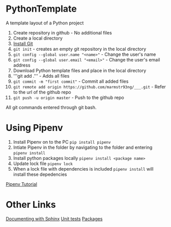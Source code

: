 # PythonTemplate
A template layout of a Python project

1. Create repository in github - No additional files
2. Create a local directory
3. [Install Git](https://git-scm.com/book/en/v2/Getting-Started-Installing-Git)
4. ```git init``` - creates an empty git repository in the local directory
5. ```git config --global user.name "<name>"``` - Change the user's name
6. ```git config --global user.email "<email>"``` - Change the user's email address
7. Download Python template files and place in the local directory
8. '''git add .''' - Adds all files
9. ```git commit -m "first commit"``` - Commit all added files
10. ```git remote add origin https://github.com/marmstr93ng/___.git``` - Refer to the url of the github repo
11. ```git push -u origin master``` - Push to the github repo

All git commands entered through git bash.

# Using Pipenv
1. Install Pipenv on to the PC ```pip install pipenv```
2. Intiate Pipenv in the folder by navigating to the folder and entering ```pipenv install```
3. Install python packages locally ```pipenv install <package name>```
4. Update lock file ```pipenv lock```
5. When a lock file with dependencies is included ```pipenv install``` will install these depedencies

[Pipenv Tutorial](https://robots.thoughtbot.com/how-to-manage-your-python-projects-with-pipenv)

# Other Links
[Documenting with Sphinx](http://www.sphinx-doc.org/en/stable/tutorial.html)
[Unit tests](https://docs.python.org/3.5/library/unittest.html)
[Packages](https://uoftcoders.github.io/studyGroup/lessons/python/packages/lesson/)
